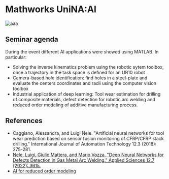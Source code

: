 # Mathworks UniNA:AI

![aaa](https://user-images.githubusercontent.com/97847032/207124513-38b61152-72dc-43c8-b374-e4cd4d1f32f6.png)

## Seminar agenda
 During the event different AI applications were showed using MATLAB. In particular:
 

* Solving the inverse kinematics problem using the robotic sytem toolbox, once a trajectory in the task space is defined for an UR10 robot
* Camera-based hole identification: find holes in a steel-plate and evaluate the centers coordinates and radii using the computer vision toolbox
* Industrial application of deep learning: Tool wear estimation for drilling of composite materials, defect detection for robotic arc welding and reduced order modeling of additive manufacturing process.

## References

* Caggiano, Alessandra, and Luigi Nele. "Artificial neural networks for tool wear prediction based on sensor fusion monitoring of CFRP/CFRP stack drilling." International Journal of Automation Technology 12.3 (2018): 275-281.
* [Nele, Luigi, Giulio Mattera, and Mario Vozza. "Deep Neural Networks for Defects Detection in Gas Metal Arc Welding." Applied Sciences 12.7 (2022): 3615.](file:///home/giulio/Downloads/applsci-12-03615-1.pdf)
* [AI for reduced order modeling](https://content.mathworks.com/viewer/63814a32c8ce21bfab25787d)
